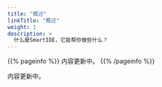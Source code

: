 ```yaml
---
title: "概述"
linkTitle: "概述"
weight: 1
description: >
  什么是SmartIDE，它能帮你做些什么？
---
```


{{% pageinfo %}}
内容更新中。
{{% /pageinfo %}}

内容更新中。
